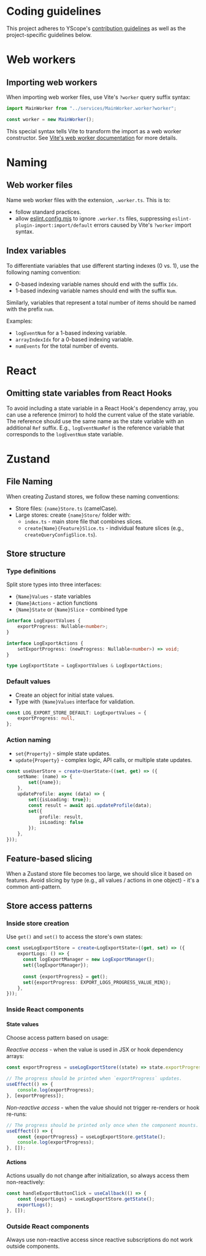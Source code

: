 # Coding guidelines

This project adheres to YScope's [contribution guidelines][yscope-guidelines] as well as the
project-specific guidelines below.

# Web workers

## Importing web workers

When importing web worker files, use Vite's `?worker` query suffix syntax:

```ts
import MainWorker from "../services/MainWorker.worker?worker";

const worker = new MainWorker();
```

This special syntax tells Vite to transform the import as a web worker constructor. See
[Vite's web worker documentation][vite-worker-query-suffix] for more details.

# Naming

## Web worker files

Name web worker files with the extension, `.worker.ts`. This is to:

* follow standard practices.
* allow [eslint.config.mjs][eslint-config-mjs] to ignore `.worker.ts` files, suppressing
  `eslint-plugin-import:import/default` errors caused by Vite's `?worker` import syntax.

## Index variables

To differentiate variables that use different starting indexes (0 vs. 1), use the following naming
convention:

* 0-based indexing variable names should end with the suffix `Idx`.
* 1-based indexing variable names should end with the suffix `Num`.

Similarly, variables that represent a total number of items should be named with the prefix `num`.

Examples:

* `logEventNum` for a 1-based indexing variable.
* `arrayIndexIdx` for a 0-based indexing variable.
* `numEvents` for the total number of events.

# React

## Omitting state variables from React Hooks

To avoid including a state variable in a React Hook's dependency array, you can use a reference
(mirror) to hold the current value of the state variable. The reference should use the same name as
the state variable with an additional `Ref` suffix. E.g., `logEventNumRef` is the reference variable
that corresponds to the `logEventNum` state variable.

# Zustand

## File Naming

When creating Zustand stores, we follow these naming conventions:

* Store files: `{name}Store.ts` (camelCase).
* Large stores: create `{name}Store/` folder with:
  * `index.ts` - main store file that combines slices.
  * `create{Name}{Feature}Slice.ts` - individual feature slices (e.g., `createQueryConfigSlice.ts`).

## Store structure

### Type definitions

Split store types into three interfaces:
* `{Name}Values` - state variables
* `{Name}Actions` - action functions  
* `{Name}State` or `{Name}Slice` - combined type

```ts
interface LogExportValues {
    exportProgress: Nullable<number>;
}

interface LogExportActions {
    setExportProgress: (newProgress: Nullable<number>) => void;
}

type LogExportState = LogExportValues & LogExportActions;
```

### Default values

* Create an object for initial state values.
* Type with `{Name}Values` interface for validation.

```ts
const LOG_EXPORT_STORE_DEFAULT: LogExportValues = {
    exportProgress: null,
};
```

### Action naming

* `set{Property}` - simple state updates.
* `update{Property}` - complex logic, API calls, or multiple state updates.

```ts
const useUserStore = create<UserState>((set, get) => ({
    setName: (name) => {
        set({name});
    },
    updateProfile: async (data) => {
        set({isLoading: true});
        const result = await api.updateProfile(data);
        set({
            profile: result,
            isLoading: false
        });
    },
}));
```

## Feature-based slicing

When a Zustand store file becomes too large, we should slice it based on features. Avoid slicing by type (e.g., all
values / actions in one object) - it's a common anti-pattern.

## Store access patterns

### Inside store creation

Use `get()` and `set()` to access the store's own states:

```ts
const useLogExportStore = create<LogExportState>((get, set) => ({
    exportLogs: () => {
      const logExportManager = new LogExportManager();
      set({logExportManager});
      
      const {exportProgress} = get();
      set({exportProgress: EXPORT_LOGS_PROGRESS_VALUE_MIN});
    },
}));
```

### Inside React components

#### State values

Choose access pattern based on usage:

*Reactive access* - when the value is used in JSX or hook dependency arrays:
```ts
const exportProgress = useLogExportStore((state) => state.exportProgress));

// The progress should be printed when `exportProgress` updates.
useEffect(() => {
    console.log(exportProgress);
}, [exportProgress]);
```

*Non-reactive access* - when the value should not trigger re-renders or hook re-runs:
```ts
// The progress should be printed only once when the component mounts.
useEffect(() => {
    const {exportProgress} = useLogExportStore.getState();
    console.log(exportProgress);
}, []);
```

#### Actions

Actions usually do not change after initialization, so always access them non-reactively:
```ts
const handleExportButtonClick = useCallback(() => {
    const {exportLogs} = useLogExportStore.getState();
    exportLogs();
}, []);
```

### Outside React components

Always use non-reactive access since reactive subscriptions do not work outside components.

[eslint-config-mjs]: https://github.com/y-scope/yscope-log-viewer/blob/main/eslint.config.mjs
[vite-worker-query-suffix]: https://vite.dev/guide/features.html#import-with-query-suffixes
[yscope-guidelines]: https://docs.yscope.com/dev-guide/contrib-guides-overview.html
